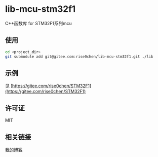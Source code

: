 # lib-mcu-stm32f1
C++函数库 for STM32F1系列mcu

## 使用
``` bash
cd <project_dir>
git submodule add git@gitee.com:rise0chen/lib-mcu-stm32f1.git ./lib
```

## 示例
见 [https://gitee.com/rise0chen/STM32F1](https://gitee.com/rise0chen/STM32F1)

## 许可证
MIT

## 相关链接
[我的博客](http://blog.crise.cn/)  
